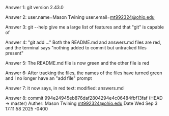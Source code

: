 Answer 1: git version 2.43.0

Answer 2: user.name=Mason Twining
    user.email=mt992324@ohio.edu

Answer 3: git --help give me a large list of features and that "git" is capable of

Answer 4: "git add <file>..." Both the README.md and answers.md files are red, and the terminal says "nothing added to commit but untracked files present"

Answer 5: The README.md file is now green and the other file is red

Answer 6: After tracking the files, the names of the files have turned green and I no longer have an "add file" prompt

Answer 7: it now says, in red text:
            modified: answers.md

Answer 8: commit 994e24945eb876daf2804294e4c06484fbf13faf (HEAD -> master)
Auther: Mason Twining <mt992324@ohio.edu>
Date    Wed Sep 3 17:11:58 2025 -0400
